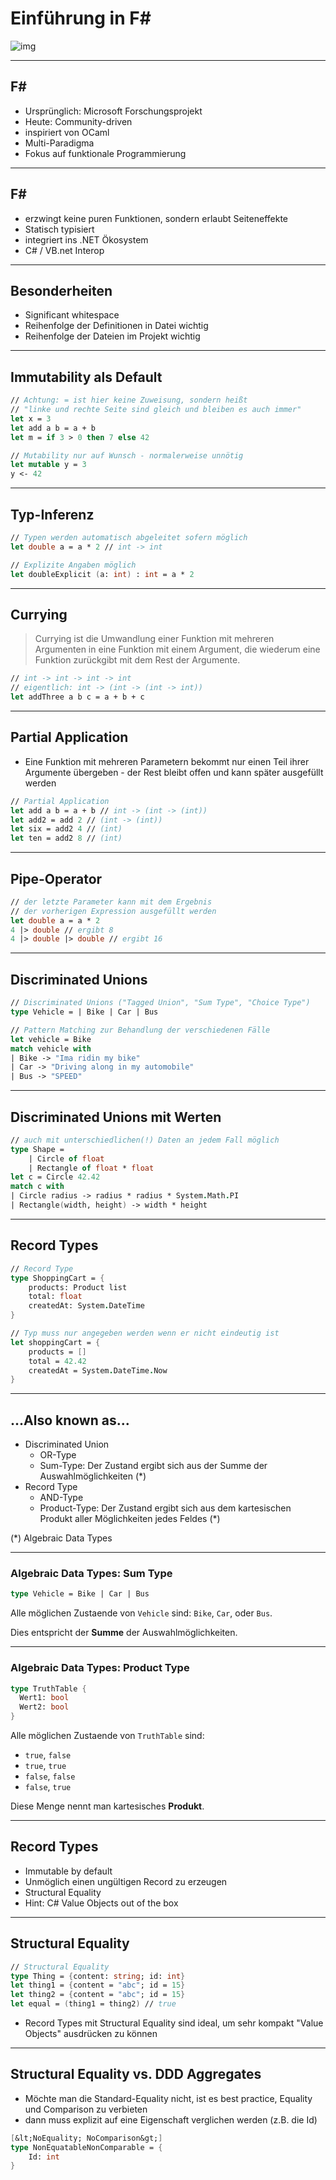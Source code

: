 # Einführung in F# #

![img](./images/fsharp256.png) <!-- .element: class="borderless" -->

----

## F# #

- Ursprünglich: Microsoft Forschungsprojekt
- Heute: Community-driven
- inspiriert von OCaml
- Multi-Paradigma
- Fokus auf funktionale Programmierung

----

## F# #

- erzwingt keine puren Funktionen, sondern erlaubt Seiteneffekte
- Statisch typisiert
- integriert ins .NET Ökosystem
- C# / VB.net Interop

----

## Besonderheiten

- Significant whitespace
- Reihenfolge der Definitionen in Datei wichtig
- Reihenfolge der Dateien im Projekt wichtig

----

## Immutability als Default

```fsharp
// Achtung: = ist hier keine Zuweisung, sondern heißt 
// "linke und rechte Seite sind gleich und bleiben es auch immer"
let x = 3
let add a b = a + b
let m = if 3 > 0 then 7 else 42

// Mutability nur auf Wunsch - normalerweise unnötig
let mutable y = 3
y <- 42
```

----

## Typ-Inferenz

```fsharp
// Typen werden automatisch abgeleitet sofern möglich
let double a = a * 2 // int -> int

// Explizite Angaben möglich
let doubleExplicit (a: int) : int = a * 2
```

----

## Currying

> Currying ist die Umwandlung einer Funktion mit mehreren Argumenten in eine Funktion mit einem Argument, die wiederum eine Funktion zurückgibt mit dem Rest der Argumente.

```fsharp
// int -> int -> int -> int
// eigentlich: int -> (int -> (int -> int))
let addThree a b c = a + b + c
```

----

## Partial Application

- Eine Funktion mit mehreren Parametern bekommt nur einen Teil ihrer Argumente übergeben - der Rest bleibt offen und kann später ausgefüllt werden

```fsharp
// Partial Application
let add a b = a + b // int -> (int -> (int))
let add2 = add 2 // (int -> (int))
let six = add2 4 // (int)
let ten = add2 8 // (int)
```

----

## Pipe-Operator

```fsharp
// der letzte Parameter kann mit dem Ergebnis 
// der vorherigen Expression ausgefüllt werden
let double a = a * 2
4 |> double // ergibt 8
4 |> double |> double // ergibt 16
```

----

## Discriminated Unions

```fsharp
// Discriminated Unions ("Tagged Union", "Sum Type", "Choice Type")
type Vehicle = | Bike | Car | Bus

// Pattern Matching zur Behandlung der verschiedenen Fälle
let vehicle = Bike
match vehicle with
| Bike -> "Ima ridin my bike"
| Car -> "Driving along in my automobile"
| Bus -> "SPEED"

```

----

## Discriminated Unions mit Werten

```fsharp
// auch mit unterschiedlichen(!) Daten an jedem Fall möglich
type Shape =
    | Circle of float
    | Rectangle of float * float
let c = Circle 42.42
match c with
| Circle radius -> radius * radius * System.Math.PI
| Rectangle(width, height) -> width * height
```

----

## Record Types

```fsharp
// Record Type
type ShoppingCart = {
    products: Product list
    total: float
    createdAt: System.DateTime
}

// Typ muss nur angegeben werden wenn er nicht eindeutig ist
let shoppingCart = {
    products = []
    total = 42.42
    createdAt = System.DateTime.Now
}
```

----

## ...Also known as...

- Discriminated Union
  - OR-Type <!-- .element: class="fragment" data-fragment-index="2" -->
  - Sum-Type: Der Zustand ergibt sich aus der Summe der Auswahlmöglichkeiten (*) <!-- .element: class="fragment" data-fragment-index="3" -->
- Record Type
  - AND-Type <!-- .element: class="fragment" data-fragment-index="2" -->
  - Product-Type: Der Zustand ergibt sich aus dem kartesischen Produkt aller Möglichkeiten jedes Feldes (*) <!-- .element: class="fragment" data-fragment-index="3" -->

(*) Algebraic Data Types <!-- .element: class="fragment" data-fragment-index="3" -->

----

### Algebraic Data Types: Sum Type

```fsharp
type Vehicle = Bike | Car | Bus
```

Alle möglichen Zustaende von `Vehicle` sind: `Bike`, `Car`, oder `Bus`. 

Dies entspricht der **Summe** der Auswahlmöglichkeiten.

----

### Algebraic Data Types: Product Type

```fsharp
type TruthTable {
  Wert1: bool
  Wert2: bool
}
```

Alle möglichen Zustaende von `TruthTable` sind:

- `true`, `false`
- `true`, `true`
- `false`, `false`
- `false`, `true`

Diese Menge nennt man kartesisches **Produkt**.

----

## Record Types

- Immutable by default
- Unmöglich einen ungültigen Record zu erzeugen
- Structural Equality
- Hint: C# Value Objects out of the box

----

## Structural Equality

```fsharp
// Structural Equality
type Thing = {content: string; id: int}
let thing1 = {content = "abc"; id = 15}
let thing2 = {content = "abc"; id = 15}
let equal = (thing1 = thing2) // true
```

- Record Types mit Structural Equality sind ideal, um sehr kompakt "Value Objects" ausdrücken zu können

----

## Structural Equality vs. DDD Aggregates

- Möchte man die Standard-Equality nicht, ist es best practice, Equality und Comparison zu verbieten
- dann muss explizit auf eine Eigenschaft verglichen werden (z.B. die Id)

```fsharp
[&lt;NoEquality; NoComparison&gt;]
type NonEquatableNonComparable = {
    Id: int
}
```
